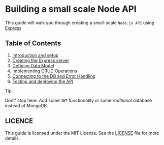 # Building a small scale Node API

This guide will walk you through creating a small-scale `Node.js API` using
[Express](https://expressjs.com/)

## Table of Contents

1. [Introduction and setup](01-introduction-setup.md)
2. [Creating the Express server](02-creating-server.md)
3. [Defining Data Model](03-data-model.md)
4. [Implementing CRUD Operations](04-crud-operations.md)
5. [Connecting to the DB and Error Handling](05-connecting-db-error-handling.md)
6. [Testing and deploying the API](06-testing-deploying.md)

> [!TIP]
> Dont' stop here.
> Add some `JWT` functionality or some _realtional_ database instead of MongoDB.

## LICENCE

This guide is licensed under the MIT License. See the [LICENSE](./LICENSE) file for more details.
